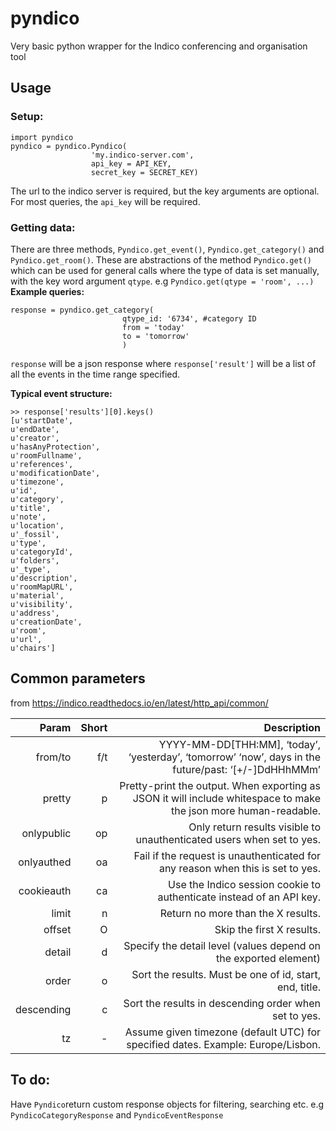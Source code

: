 # pyndico
Very basic python wrapper for the Indico conferencing and organisation tool

## Usage

### Setup:
```
import pyndico
pyndico = pyndico.Pyndico(
                  'my.indico-server.com', 
                  api_key = API_KEY, 
                  secret_key = SECRET_KEY)
 ```
 The url to the indico server is required, but the key arguments are optional. For most queries, the `api_key` will be required.
 
 ### Getting data:
 
 There are three methods, `Pyndico.get_event()`, `Pyndico.get_category()` and `Pyndico.get_room()`. These are abstractions of the method `Pyndico.get()` which can be used for general calls where the type of data is set manually, with the key word argument `qtype`. e.g `Pyndico.get(qtype = 'room', ...)`
 **Example queries:**
 ```
 response = pyndico.get_category(
                          qtype_id: '6734', #category ID
                          from = 'today'
                          to = 'tomorrow'
                          )
 ```
 `response` will be a json response where `response['result']` will be a list of all the events in the time range specified.
 
 **Typical event structure:**
 ```
 >> response['results'][0].keys()
 [u'startDate',
 u'endDate',
 u'creator',
 u'hasAnyProtection',
 u'roomFullname',
 u'references',
 u'modificationDate',
 u'timezone',
 u'id',
 u'category',
 u'title',
 u'note',
 u'location',
 u'_fossil',
 u'type',
 u'categoryId',
 u'folders',
 u'_type',
 u'description',
 u'roomMapURL',
 u'material',
 u'visibility',
 u'address',
 u'creationDate',
 u'room',
 u'url',
 u'chairs']
```
## Common parameters
from https://indico.readthedocs.io/en/latest/http_api/common/

|**Param**|**Short**|**Description**|
|------------:|-----------:|------------------------------------------------------------------------------------------------------------------------------------------------------:|
| from/to    | f/t       | YYYY-MM-DD[THH:MM], ‘today’, ‘yesterday’, ‘tomorrow’ ‘now’, days in the future/past: ‘[+/-]DdHHhMMm’  |
| pretty     | p         | Pretty-print the output. When exporting as JSON it will include whitespace to make the json more human-readable.                                     |
| onlypublic | op        | Only return results visible to unauthenticated users when set to yes.                                                                                |
| onlyauthed | oa        | Fail if the request is unauthenticated for any reason when this is set to yes.                                                                       |
| cookieauth | ca        | Use the Indico session cookie to authenticate instead of an API key.                                                                                 |
| limit      | n         | Return no more than the X results.                                                                                                                   |
| offset     | O         | Skip the first X results.                                                                                                                            |
| detail     | d         | Specify the detail level (values depend on the exported element)                                                                                     |
| order      | o         | Sort the results. Must be one of id, start, end, title.                                                                                              |
| descending | c         | Sort the results in descending order when set to yes.                                                                                                |
| tz         | -         | Assume given timezone (default UTC) for specified dates. Example: Europe/Lisbon.  
 
## To do:
Have `Pyndico`return custom response objects for filtering, searching etc. e.g `PyndicoCategoryResponse` and `PyndicoEventResponse`
